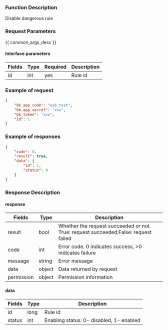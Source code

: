 ### Function Description

Disable dangerous rule

### Request Parameters

{{ common_args_desc }}

#### Interface parameters

| Fields | Type | Required | Description |
| ------ | ---- | -------- | ----------- |
| id     | int  | yes      | Rule id     |


### Example of request

```json
{
    "bk_app_code": "esb_test",
    "bk_app_secret": "xxx",
    "bk_token": "xxx",
    "id": 1
}
```

### Example of responses

```json
{
    "code": 0,
    "result": true,
    "data": {
        "id": 1,
        "status": 0
    }
}
```

### Response Description

#### response

| Fields     | Type   | Description                                                  |
| ---------- | ------ | ------------------------------------------------------------ |
| result     | bool   | Whether the request succeeded or not. True: request succeeded;False: request failed |
| code       | int    | Error code. 0 indicates success, >0 indicates failure        |
| message    | string | Error message                                                |
| data       | object | Data returned by request                                     |
| permission | object | Permission information                                       |

#### data

| Fields | Type | Description                              |
| ------ | ---- | ---------------------------------------- |
| id     | long | Rule id                                  |
| status | int  | Enabling status: 0- disabled, 1- enabled |
